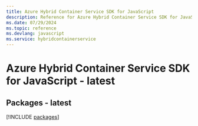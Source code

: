 ```yaml
---
title: Azure Hybrid Container Service SDK for JavaScript
description: Reference for Azure Hybrid Container Service SDK for JavaScript
ms.date: 07/29/2024
ms.topic: reference
ms.devlang: javascript
ms.service: hybridcontainerservice
---
```

# Azure Hybrid Container Service SDK for JavaScript - latest
## Packages - latest
[!INCLUDE [packages](hybrid-container-service-index.md)]